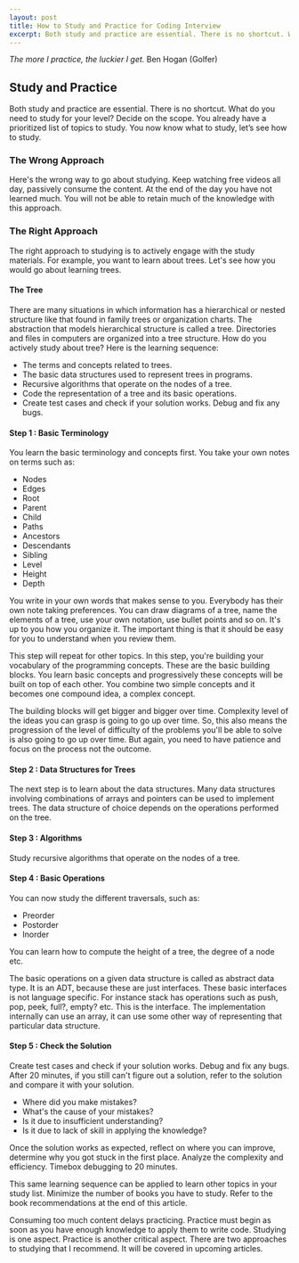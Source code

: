```yaml
---
layout: post
title: How to Study and Practice for Coding Interview 
excerpt: Both study and practice are essential. There is no shortcut. What do you need to study for your level? Decide on the scope. You already have a prioritized list of topics to study. You now know what to study, let’s see how to study.
---
```


_The more I practice, the luckier I get._
								Ben Hogan (Golfer)

## Study and Practice

Both study and practice are essential. There is no shortcut. What do you need to study for your level? Decide on the scope. You already have a prioritized list of topics to study. You now know what to study, let’s see how to study. 

### The Wrong Approach

Here's the wrong way to go about studying. Keep watching free videos all day, passively consume the content. At the end of the day you have not learned much. You will not be able to retain much of the knowledge with this approach. 

### The Right Approach

The right approach to studying is to actively engage with the study materials. For example, you want to learn about trees. Let's see how you would go about learning trees.

#### The Tree

There are many situations in which information has a hierarchical or nested structure like that found in family trees or organization charts. The abstraction that models hierarchical structure is called a tree. Directories and files in computers are organized into a tree structure. How do you actively study about tree? Here is the learning sequence:

- The terms and concepts related to trees.
- The basic data structures used to represent trees in programs.
- Recursive algorithms that operate on the nodes of a tree.
- Code the representation of a tree and its basic operations.
- Create test cases and check if your solution works. Debug and fix any bugs.

#### Step 1 : Basic Terminology
You learn the basic terminology and concepts first. You take your own notes on terms such as:

- Nodes
- Edges
- Root
- Parent
- Child
- Paths
- Ancestors
- Descendants
- Sibling
- Level
- Height
- Depth

You write in your own words that makes sense to you. Everybody has their own note taking preferences. You can draw diagrams of a tree, name the elements of a tree, use your own notation, use bullet points and so on. It's up to you how you organize it. The important thing is that it should be easy for you to understand when you review them. 

This step will repeat for other topics. In this step, you're building your vocabulary of the programming concepts. These are the basic building blocks. You learn basic concepts and progressively these concepts will be built on top of each other. You combine two simple concepts and it becomes one compound idea, a complex concept. 

The building blocks will get bigger and bigger over time. Complexity level of the ideas you can grasp is going to go up over time. So, this also means the progression of the level of difficulty of the problems you'll be able to solve is also going to go up over time. But again, you need to have patience and focus on the process not the outcome. 

#### Step 2 : Data Structures for Trees

The next step is to learn about the data structures. Many data structures involving combinations of arrays and pointers can be used to implement trees. The data structure of choice depends on the operations performed on the tree. 

#### Step 3 : Algorithms

Study recursive algorithms that operate on the nodes of a tree.

#### Step 4 : Basic Operations

You can now study the different traversals, such as:

- Preorder
- Postorder
- Inorder

You can learn how to compute the height of a tree, the degree of a node etc. 

The basic operations on a given data structure is called as abstract data type. It is an ADT, because these are just interfaces. These basic interfaces is not language specific. For instance stack has operations such as push, pop, peek, full?, empty? etc. This is the interface. The implementation internally can use an array, it can use some other way of representing that particular data structure.

#### Step 5 : Check the Solution

Create test cases and check if your solution works. Debug and fix any bugs. After 20 minutes, if you still can't figure out a solution, refer to the solution and compare it with your solution.

- Where did you make mistakes?
- What's the cause of your mistakes?
- Is it due to insufficient understanding?
- Is it due to lack of skill in applying the knowledge?
	
Once the solution works as expected, reflect on where you can improve, determine why you got stuck in the first place. Analyze the complexity and efficiency. Timebox debugging to 20 minutes.

This same learning sequence can be applied to learn other topics in your study list. Minimize the number of books you have to study. Refer to the book recommendations at the end of this article. 

Consuming too much content delays practicing. Practice must begin as soon as you have enough knowledge to apply them to write code. Studying is one aspect. Practice is another critical aspect. There are two approaches to studying that I recommend. It will be covered in upcoming articles.
